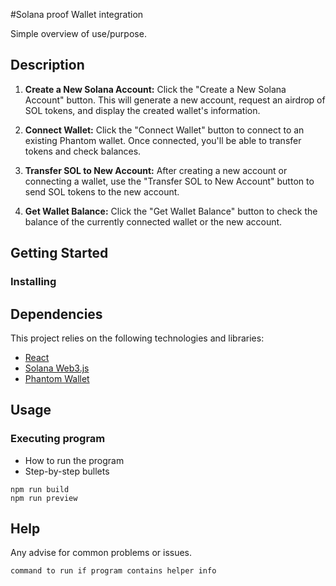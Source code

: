 #Solana proof Wallet integration

Simple overview of use/purpose.

## Description


1. **Create a New Solana Account:**
   Click the "Create a New Solana Account" button. This will generate a new account, request an airdrop of SOL tokens, and display the created wallet's information.

2. **Connect Wallet:**
   Click the "Connect Wallet" button to connect to an existing Phantom wallet. Once connected, you'll be able to transfer tokens and check balances.

3. **Transfer SOL to New Account:**
   After creating a new account or connecting a wallet, use the "Transfer SOL to New Account" button to send SOL tokens to the new account.

4. **Get Wallet Balance:**
   Click the "Get Wallet Balance" button to check the balance of the currently connected wallet or the new account.
## Getting Started

### Installing

## Dependencies

This project relies on the following technologies and libraries:

- [React](https://reactjs.org/)
- [Solana Web3.js](https://solana-labs.github.io/solana-web3.js/)
- [Phantom Wallet](https://www.phantom.app/)

## Usage

### Executing program

* How to run the program
* Step-by-step bullets
```
npm run build
npm run preview
```

## Help

Any advise for common problems or issues.
```
command to run if program contains helper info
```
